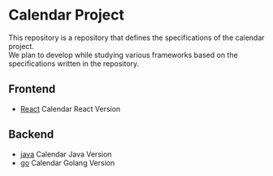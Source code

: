 # Calendar Project

This repository is a repository that defines the specifications of the calendar project.  
We plan to develop while studying various frameworks based on the specifications written in the repository.

## Frontend
- [React](https://github.com/lshdainty/calendar-react) Calendar React Version

## Backend
- [java](https://github.com/lshdainty/calendar-java) Calendar Java Version
- [go](https://github.com/lshdainty/calendar-go) Calendar Golang Version
